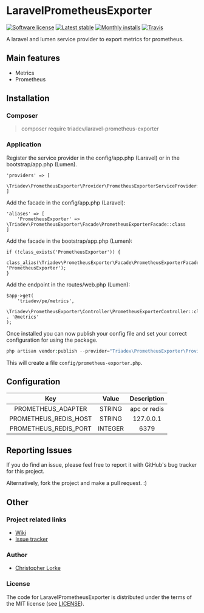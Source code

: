 # LaravelPrometheusExporter

[![Software license][ico-license]](LICENSE)
[![Latest stable][ico-version-stable]][link-packagist]
[![Monthly installs][ico-downloads-monthly]][link-downloads]
[![Travis][ico-travis]][link-travis]

A laravel and lumen service provider to export metrics for prometheus.

## Main features
- Metrics
- Prometheus

## Installation

### Composer
> composer require triadev/laravel-prometheus-exporter

### Application
Register the service provider in the config/app.php (Laravel) or in the bootstrap/app.php (Lumen).
```
'providers' => [
    \Triadev\PrometheusExporter\Provider\PrometheusExporterServiceProvider::class
]
```

Add the facade in the config/app.php (Laravel):
```
'aliases' => [
    'PrometheusExporter' => \Triadev\PrometheusExporter\Facade\PrometheusExporterFacade::class
]
```

Add the facade in the bootstrap/app.php (Lumen):
```
if (!class_exists('PrometheusExporter')) {
    class_alias(\Triadev\PrometheusExporter\Facade\PrometheusExporterFacade::class, 'PrometheusExporter');
}
```

Add the endpoint in the routes/web.php (Lumen):
```
$app->get(
    'triadev/pe/metrics',
    \Triadev\PrometheusExporter\Controller\PrometheusExporterController::class . '@metrics'
);
```

Once installed you can now publish your config file and set your correct configuration for using the package.
```php
php artisan vendor:publish --provider="Triadev\PrometheusExporter\Provider\PrometheusExporterServiceProvider" --tag="config"
```

This will create a file ```config/prometheus-exporter.php```.

## Configuration
| Key        | Value           | Description  |
|:-------------:|:-------------:|:-----:|
| PROMETHEUS_ADAPTER | STRING | apc or redis |
| PROMETHEUS_REDIS_HOST | STRING | 127.0.0.1 |
| PROMETHEUS_REDIS_PORT | INTEGER | 6379 |

## Reporting Issues
If you do find an issue, please feel free to report it with GitHub's bug tracker for this project.

Alternatively, fork the project and make a pull request. :)

## Other

### Project related links
- [Wiki](https://github.com/triadev/LaravelPrometheusExporter/wiki)
- [Issue tracker](https://github.com/triadev/LaravelPrometheusExporter/issues)

### Author
- [Christopher Lorke](mailto:christopher.lorke@gmx.de)

### License
The code for LaravelPrometheusExporter is distributed under the terms of the MIT license (see [LICENSE](LICENSE)).

[ico-license]: https://img.shields.io/github/license/triadev/LaravelPrometheusExporter.svg?style=flat-square
[ico-version-stable]: https://img.shields.io/packagist/v/triadev/laravel-prometheus-exporter.svg?style=flat-square
[ico-downloads-monthly]: https://img.shields.io/packagist/dm/triadev/laravel-prometheus-exporter.svg?style=flat-square
[ico-travis]: https://travis-ci.org/triadev/LaravelPrometheusExporter.svg?branch=master

[link-packagist]: https://packagist.org/packages/triadev/laravel-prometheus-exporter
[link-downloads]: https://packagist.org/packages/triadev/laravel-prometheus-exporter/stats
[link-travis]: https://travis-ci.org/triadev/LaravelPrometheusExporter
